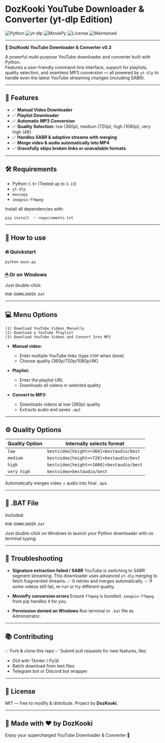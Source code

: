 


# DozKooki YouTube Downloader & Converter (yt-dlp Edition)

![Python](https://img.shields.io/badge/python-3.9%2B-blue)
![yt-dlp](https://img.shields.io/badge/yt--dlp-Latest-green)
![MoviePy](https://img.shields.io/badge/MoviePy-Working-orange)
![License](https://img.shields.io/badge/license-MIT-purple)
![Maintained](https://img.shields.io/badge/status-maintained-brightgreen)

---

🚀 **DozKooki YouTube Downloader & Converter v0.3**

A powerful multi-purpose YouTube downloader and converter built with Python.  
Features a user-friendly command-line interface, support for playlists, quality selection, and seamless MP3 conversion — all powered by `yt-dlp` to handle even the latest YouTube streaming changes (including SABR).

---

## 📌 Features

- ✅ **Manual Video Downloader**
- ✅ **Playlist Downloader**
- ✅ **Automatic MP3 Conversion**
- ✅ **Quality Selection:** low (360p), medium (720p), high (1080p), very high (4K)
- ✅ **Handles SABR & adaptive streams with merging**
- ✅ **Merge video & audio automatically into MP4**
- ✅ **Gracefully skips broken links or unavailable formats**

---

## 🛠 Requirements

- Python `3.9+` (Tested up to `3.13`)
- `yt-dlp`
- `moviepy`
- `imageio-ffmpeg`

Install all dependencies with:

```bash
pip install -r requirements.txt
````

---

## 🚀 How to use

### 🔥 Quickstart

```bash
python main.py
```

### 🖱 Or on Windows

Just double-click:

```
RUN-DOWNLOADER.bat
```

---

## 💻 Menu Options

```text
(1) Download YouTube Videos Manually
(2) Download a YouTube Playlist
(3) Download YouTube Videos and Convert Into MP3
```

* **Manual video:**

  * Enter multiple YouTube links (type `STOP` when done)
  * Choose quality (360p/720p/1080p/4K)

* **Playlist:**

  * Enter the playlist URL
  * Downloads all videos in selected quality

* **Convert to MP3:**

  * Downloads videos at low (360p) quality
  * Extracts audio and saves `.mp3`

---

## ⚙️ Quality Options

| Quality Option | Internally selects format                |
| -------------- | ---------------------------------------- |
| `low`          | `bestvideo[height<=360]+bestaudio/best`  |
| `medium`       | `bestvideo[height<=720]+bestaudio/best`  |
| `high`         | `bestvideo[height<=1080]+bestaudio/best` |
| `very high`    | `bestvideo+bestaudio/best`               |

Automatically merges video + audio into final `.mp4`.

---

## 🚀 .BAT File

Included:

```
RUN-DOWNLOADER.bat
```

Just double-click on Windows to launch your Python downloader with no terminal typing.

---

## 🧰 Troubleshooting

* **Signature extraction failed / SABR**
  YouTube is switching to SABR segment streaming. This downloader uses advanced `yt-dlp` merging to fetch fragmented streams.
  ✅ It retries and merges automatically.
  ✅ If some videos still fail, re-run or try different quality.

* **MoviePy conversion errors**
  Ensure `ffmpeg` is bundled. `imageio-ffmpeg` from pip handles it for you.

* **Permission denied on Windows**
  Run terminal or `.bat` file as Administrator.

---

## 📚 Contributing

✅ Fork & clone this repo
✅ Submit pull requests for new features, like:

* GUI with Tkinter / PyQt
* Batch download from text files
* Telegram bot or Discord bot wrapper

---

## 📝 License

MIT — free to modify & distribute.
Project by **DozKooki**.

---

## 💖 Made with ❤️ by DozKooki

Enjoy your supercharged YouTube Downloader & Converter 🚀

```
